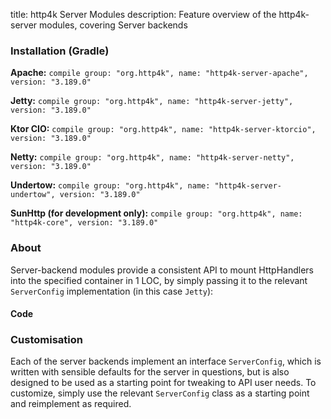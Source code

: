 title: http4k Server Modules
description: Feature overview of the http4k-server modules, covering Server backends

### Installation (Gradle)
**Apache:** ```compile group: "org.http4k", name: "http4k-server-apache", version: "3.189.0"```

**Jetty:** ```compile group: "org.http4k", name: "http4k-server-jetty", version: "3.189.0"```

**Ktor CIO:** ```compile group: "org.http4k", name: "http4k-server-ktorcio", version: "3.189.0"```

**Netty:** ```compile group: "org.http4k", name: "http4k-server-netty", version: "3.189.0"```

**Undertow:** ```compile group: "org.http4k", name: "http4k-server-undertow", version: "3.189.0"```

**SunHttp (for development only):** ```compile group: "org.http4k", name: "http4k-core", version: "3.189.0"```

### About
Server-backend modules provide a consistent API to mount HttpHandlers into the specified container in 1 LOC, by 
simply passing it to the relevant `ServerConfig` implementation (in this case `Jetty`):

#### Code [<img class="octocat"/>](https://github.com/http4k/http4k/blob/master/src/docs/guide/modules/servers/example_http.kt)
<script src="https://gist-it.appspot.com/https://github.com/http4k/http4k/blob/master/src/docs/guide/modules/servers/example_http.kt"></script>

### Customisation
Each of the server backends implement an interface `ServerConfig`, which is written with sensible defaults for the server in questions, 
but is also designed to be used as a starting point for tweaking to API user needs. To customize, simply use the relevant `ServerConfig` 
class as a starting point and reimplement as required.
